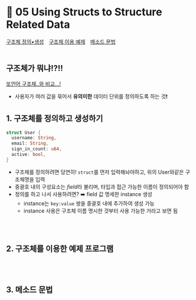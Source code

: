 # 📜 05 Using Structs to Structure Related Data
[구조체 정의•생성](#1-구조체를-정의하고-생성하기)&emsp;[구조체 이용 예제](#2-구조체를-이용한-예제-프로그램)&emsp;[메소드 문법](#3-메소드-문법)
<br><br>

## 구조체가 뭐냐!?!!
[또언어 구조체..와 비교...!](https://studyc.tistory.com/23)
* 사용자가 여러 값을 묶어서 **유의미한** 데이터 단위를 정의하도록 하는 것❗

## 1. 구조체를 정의하고 생성하기
```rust
struct User {
  username: String,
  email: String,
  sign_in_count: u64,
  active: bool,
}
```
* 구조체를 정의하려면 당연히! ```struct```를 먼저 입력해놔야하고, 위의 User와같은 구조체명을 입력
* 중괄호 내의 구성요소는 *field*라 불리며, 타입과 접근 가능한 이름이 정의되어야 함
* 정의를 하고 나서 사용하려면? ➡️ field 값 명세한 instance 생성
  * instance는 ```key:value``` 쌍을 중괄호 내에 추가하여 생성 가능
  * instance 사용은 구조체 이름 명시한 것부터 사용 가능한 거라고 보면 됨

<br><br>

## 2. 구조체를 이용한 예제 프로그램
<br><br>

## 3. 메소드 문법
